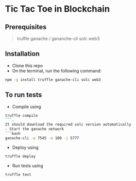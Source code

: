 # Tic Tac Toe in Blockchain

## Prerequisites

> truffle
> ganache / gananche-cli 
> solc
> web3

## Installation

- Clone this repo
- On the terminal, run the following command:
```bash
npm -g install truffle ganache-cli solc web3
```

## To run tests

- Compile using 
```bash 
truffle compile
```. 
It should download the required solc version automatically 
- Start the ganache network 
```bash
ganache-cli -p 7545 -e 100 -i 5777
```
- Deploy using 
```bash
truffle deploy
```
- Run tests using 
```bash
truffle test
```

